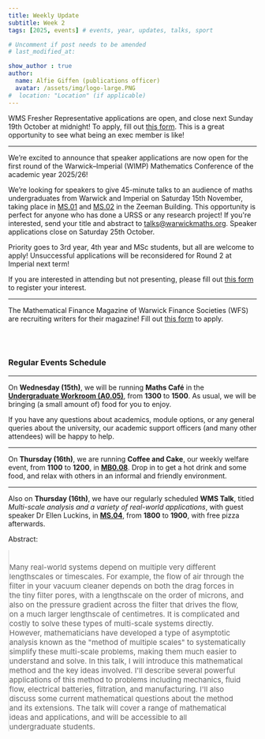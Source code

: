 ```yaml
---
title: Weekly Update
subtitle: Week 2
tags: [2025, events] # events, year, updates, talks, sport

# Uncomment if post needs to be amended
# last_modified_at:

show_author : true
author:
  name: Alfie Giffen (publications officer)
  avatar: /assets/img/logo-large.PNG
#  location: "Location" (if applicable)
---
```


WMS Fresher Representative applications are open, and close next Sunday 19th October at midnight! To apply, fill out [this form](https://docs.google.com/forms/d/e/1FAIpQLScDEvyDxmu3h0bf-gI_ggtoRV_C6krWVQ_2RyjPTHlqmtq6tA/viewform?usp=header). This is a great opportunity to see what being an exec member is like!

---

We’re excited to announce that speaker applications are now open for the first round of the Warwick–Imperial (WIMP) Mathematics Conference of the academic year 2025/26!  

We’re looking for speakers to give 45-minute talks to an audience of maths undergraduates from Warwick and Imperial on Saturday 15th November, taking place in [MS.01](https://link.mazemap.com/lbzscS9z) and [MS.02](https://link.mazemap.com/GINcHcKw) in the Zeeman Building. This opportunity is perfect for anyone who has done a URSS or any research project! If you're interested, send your title and abstract to [talks@warwickmaths.org](mailto://talks@warwickmaths.org). Speaker applications close on Saturday 25th October.

Priority goes to 3rd year, 4th year and MSc students, but all are welcome to apply! Unsuccessful applications will be reconsidered for Round 2 at Imperial next term! 

If you are interested in attending but not presenting, please fill out [this form](https://forms.gle/2sEa95RyZAn8rC3VA) to register your interest.

---

The Mathematical Finance Magazine of Warwick Finance Societies (WFS) are recruiting writers for their magazine! Fill out [this form](https://docs.google.com/forms/d/e/1FAIpQLScLhE9cZtBa4zqvggF9AYBnt2TMNDxBOaigl2q_oN_hQpAVrQ/viewform) to apply.

<br/>
<br/>

### Regular Events Schedule

---

On **Wednesday (15th)**, we will be running **Maths Café** in the **[Undergraduate Workroom (A0.05)](https://link.mazemap.com/wmdZa2Od)**, from **1300** to **1500**. As usual, we will be bringing (a small amount of) food for you to enjoy.

If you have any questions about academics, module options, or any general queries about the university, our academic support officers (and many other attendees) will be happy to help.

---

On **Thursday (16th)**, we are running **Coffee and Cake**, our weekly welfare event, from **1100** to **1200**, in **[MB0.08](https://link.mazemap.com/PHVnp24p)**. Drop in to get a hot drink and some food, and relax with others in an informal and friendly environment.

---

Also on **Thursday (16th)**, we have our regularly scheduled **WMS Talk**, titled *Multi-scale analysis and a variety of real-world applications*, with guest speaker Dr Ellen Luckins, in **[MS.04](https://link.mazemap.com/DmtVCn9z)**, from **1800** to **1900**, with free pizza afterwards.

<style>
blockquote {
    padding: 10px 20px 0 0;
    margin: 0 0 0 0;
    font-size: 15px;
}
</style>

Abstract:
> Many real-world systems depend on multiple very different lengthscales or timescales. For example, the flow of air through the filter in your vacuum cleaner depends on both the drag forces in the tiny filter pores, with a lengthscale on the order of microns, and also on the pressure gradient across the filter that drives the flow, on a much larger lengthscale of centimetres. It is complicated and costly to solve these types of multi-scale systems directly. However, mathematicians have developed a type of asymptotic analysis known as the "method of multiple scales" to systematically simplify these multi-scale problems, making them much easier to understand and solve. In this talk, I will introduce this mathematical method and the key ideas involved. I'll describe several powerful applications of this method to problems including mechanics, fluid flow, electrical batteries, filtration, and manufacturing. I'll also discuss some current mathematical questions about the method and its extensions. The talk will cover a range of mathematical ideas and applications, and will be accessible to all undergraduate students.
